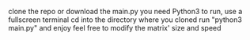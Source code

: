clone the repo or download the main.py
you need Python3
to run, use a fullscreen terminal
cd into the directory where you cloned
run "python3 main.py" and enjoy
feel free to modify the matrix' size and speed
